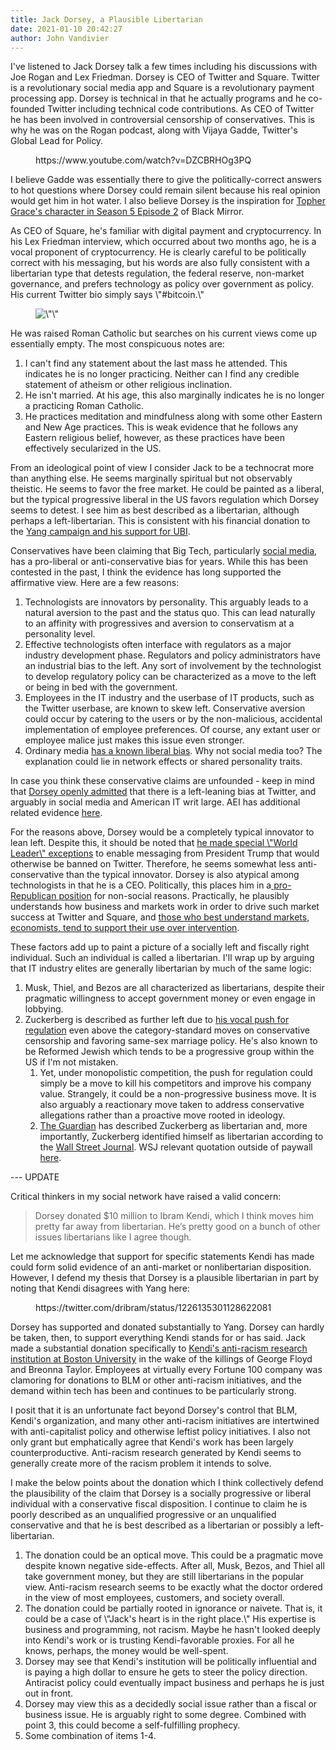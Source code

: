 ```yaml
---
title: Jack Dorsey, a Plausible Libertarian
date: 2021-01-10 20:42:27
author: John Vandivier
---
```




<!-- wp:paragraph -->
<p>I've listened to Jack Dorsey talk a few times including his discussions with Joe Rogan and Lex Friedman. Dorsey is CEO of Twitter and Square. Twitter is a revolutionary social media app and Square is a revolutionary payment processing app. Dorsey is technical in that he actually programs and he co-founded Twitter including technical code contributions. As CEO of Twitter he has been involved in controversial censorship of conservatives. This is why he was on the Rogan podcast, along with Vijaya Gadde, Twitter's Global Lead for Policy.</p>
<!-- /wp:paragraph -->

<!-- wp:embed {\"url\":\"https://www.youtube.com/watch?v=DZCBRHOg3PQ\",\"type\":\"video\",\"providerNameSlug\":\"youtube\",\"responsive\":true,\"className\":\"wp-embed-aspect-16-9 wp-has-aspect-ratio\"} -->
<figure class=\"wp-block-embed is-type-video is-provider-youtube wp-block-embed-youtube wp-embed-aspect-16-9 wp-has-aspect-ratio\"><div class=\"wp-block-embed__wrapper\">
https://www.youtube.com/watch?v=DZCBRHOg3PQ
</div></figure>
<!-- /wp:embed -->

<!-- wp:paragraph -->
<p>I believe Gadde was essentially there to give the politically-correct answers to hot questions where Dorsey could remain silent because his real opinion would get him in hot water. I also believe Dorsey is the inspiration for <a href=\"https://www.hollywoodreporter.com/live-feed/black-mirror-topher-grace-ending-his-episode-smithereens-1216318\">Topher Grace's character in Season 5 Episode 2</a> of Black Mirror.</p>
<!-- /wp:paragraph -->

<!-- wp:paragraph -->
<p>As CEO of Square, he's familiar with digital payment and cryptocurrency. In his Lex Friedman interview, which occurred about two months ago, he is a vocal proponent of cryptocurrency. He is clearly careful to be politically correct with his messaging, but his words are also fully consistent with a libertarian type that detests regulation, the federal reserve, non-market governance, and prefers technology as policy over government as policy. His current Twitter bio simply says \"#bitcoin.\"</p>
<!-- /wp:paragraph -->

<!-- wp:image {\"align\":\"center\",\"id\":7721,\"sizeSlug\":\"large\",\"linkDestination\":\"none\"} -->
<div class=\"wp-block-image\"><figure class=\"aligncenter size-large\"><img src=\"https://www.afterecon.com/wp-content/uploads/2021/01/image.png\" alt=\"\" class=\"wp-image-7721\"/></figure></div>
<!-- /wp:image -->

<!-- wp:paragraph -->
<p>He was raised Roman Catholic but searches on his current views come up essentially empty. The most conspicuous notes are:</p>
<!-- /wp:paragraph -->

<!-- wp:list {\"ordered\":true} -->
<ol><li>I can't find any statement about the last mass he attended. This indicates he is no longer practicing. Neither can I find any credible statement of atheism or other religious inclination.</li><li>He isn't married. At his age, this also marginally indicates he is no longer a practicing Roman Catholic.</li><li>He practices meditation and mindfulness along with some other Eastern and New Age practices. This is weak evidence that he follows any Eastern religious belief, however, as these practices have been effectively secularized in the US.</li></ol>
<!-- /wp:list -->

<!-- wp:paragraph -->
<p>From an ideological point of view I consider Jack to be a technocrat more than anything else. He seems marginally spiritual but not observably theistic. He seems to favor the free market. He could be painted as a liberal, but the typical progressive liberal in the US favors regulation which Dorsey seems to detest. I see him as best described as a libertarian, although perhaps a left-libertarian. This is consistent with his financial donation to the <a href=\"https://www.cnbc.com/2020/07/10/twitter-billionaire-jack-dorsey-donates-millions-to-ubi-coalition.html\">Yang campaign and his support for UBI</a>.</p>
<!-- /wp:paragraph -->

<!-- wp:paragraph -->
<p>Conservatives have been claiming that Big Tech, particularly <a href=\"https://www.afterecon.com/politics-and-government/research-media-bias-us/\">social media</a>, has a pro-liberal or anti-conservative bias for years. While this has been contested in the past, I think the evidence has long supported the affirmative view. Here are a few reasons:</p>
<!-- /wp:paragraph -->

<!-- wp:list {\"ordered\":true} -->
<ol><li>Technologists are innovators by personality. This arguably leads to a natural aversion to the past and the status quo. This can lead naturally to an affinity with progressives and aversion to conservatism at a personality level.</li><li>Effective technologists often interface with regulators as a major industry development phase. Regulators and policy administrators have an industrial bias to the left. Any sort of involvement by the technologist to develop regulatory policy can be characterized as a move to the left or being in bed with the government.</li><li>Employees in the IT industry and the userbase of IT products, such as the Twitter userbase, are known to skew left. Conservative aversion could occur by catering to the users or by the non-malicious, accidental implementation of employee preferences. Of course, any extant user or employee malice just makes this issue even stronger.</li><li>Ordinary media <a href=\"http://afterecon.com/politics-and-government/research-media-bias-us/\">has a known liberal bias</a>. Why not social media too? The explanation could lie in network effects or shared personality traits.</li></ol>
<!-- /wp:list -->

<!-- wp:paragraph -->
<p>In case you think these conservative claims are unfounded - keep in mind that <a href=\"https://thehill.com/policy/technology/402495-twitter-ceo-jack-dorsey-i-fully-admit-our-bias-is-more-left-leaning\">Dorsey openly admitted</a> that there is a left-leaning bias at Twitter, and arguably in social media and American IT writ large. AEI has additional related evidence <a href=\"https://www.aei.org/technology-and-innovation/are-tech-companies-politically-biased/\">here</a>.</p>
<!-- /wp:paragraph -->

<!-- wp:paragraph -->
<p>For the reasons above, Dorsey would be a completely typical innovator to lean left. Despite this, it should be noted that <a href=\"https://www.businessinsider.com/donald-trump-twitter-account-lose-world-leader-protections-exemption-20-2020-11\">he made special \"World Leader\" exceptions</a> to enable messaging from President Trump that would otherwise be banned on Twitter. Therefore, he seems somewhat less anti-conservative than the typical innovator. Dorsey is also atypical among technologists in that he is a CEO. Politically, this places him in a<a href=\"https://academic.oup.com/jla/article/doi/10.1093/jla/laz002/5552028\"> pro-Republican position</a> for non-social reasons. Practically, he plausibly understands how business and markets work in order to drive such market success at Twitter and Square, and <a href=\"https://cei.org/blog/what-do-economists-think-about-the-minimum-wage\">those who best understand markets, economists, tend to support their use over intervention</a>.</p>
<!-- /wp:paragraph -->

<!-- wp:paragraph -->
<p>These factors add up to paint a picture of a socially left and fiscally right individual. Such an individual is called a libertarian. I'll wrap up by arguing that IT industry elites are generally libertarian by much of the same logic:</p>
<!-- /wp:paragraph -->

<!-- wp:list {\"ordered\":true} -->
<ol><li>Musk, Thiel, and Bezos are all characterized as libertarians, despite their pragmatic willingness to accept government money or even engage in lobbying.</li><li>Zuckerberg is described as further left due to <a href=\"https://www.cnbc.com/2020/02/15/facebook-ceo-zuckerberg-calls-for-more-government-regulation-online-content.html\">his vocal push for regulation</a> even above the category-standard moves on conservative censorship and favoring same-sex marriage policy. He's also known to be Reformed Jewish which tends to be a progressive group within the US if I'm not mistaken.<ol><li>Yet, under monopolistic competition, the push for regulation could simply be a move to kill his competitors and improve his company value. Strangely, it could be a non-progressive business move. It is also arguably a reactionary move taken to address conservative allegations rather than a proactive move rooted in ideology.</li><li><a href=\"http://theguardian.com/commentisfree/2019/nov/22/surprised-about-mark-zuckerbergs-secret-meeting-with-trump-dont-be\">The Guardian</a> has described Zuckerberg as libertarian and, more importantly, Zuckerberg identified himself as libertarian according to the <a href=\"https://www.wsj.com/articles/how-mark-zuckerberg-learned-politics-11602853200\">Wall Street Journal</a>. WSJ relevant quotation outside of paywall <a href=\"https://themargins.substack.com/p/brave-new-facebook\">here</a>.</li></ol></li></ol>
<!-- /wp:list -->

<!-- wp:paragraph -->
<p></p>
<!-- /wp:paragraph -->

<!-- wp:paragraph -->
<p>--- UPDATE</p>
<!-- /wp:paragraph -->

<!-- wp:paragraph -->
<p>Critical thinkers in my social network have raised a valid concern:</p>
<!-- /wp:paragraph -->

<!-- wp:quote -->
<blockquote class=\"wp-block-quote\"><p>Dorsey donated $10 million to Ibram Kendi, which I think moves him pretty far away from libertarian. He’s pretty good on a bunch of other issues libertarians like I agree though.</p></blockquote>
<!-- /wp:quote -->

<!-- wp:paragraph -->
<p>Let me acknowledge that support for specific statements Kendi has made could form solid evidence of an anti-market or nonlibertarian disposition. However, I defend my thesis that Dorsey is a plausible libertarian in part by noting that Kendi disagrees with Yang here:</p>
<!-- /wp:paragraph -->

<!-- wp:embed {\"url\":\"https://twitter.com/dribram/status/1226135301128622081\",\"type\":\"rich\",\"providerNameSlug\":\"twitter\",\"responsive\":true,\"className\":\"\"} -->
<figure class=\"wp-block-embed is-type-rich is-provider-twitter wp-block-embed-twitter\"><div class=\"wp-block-embed__wrapper\">
https://twitter.com/dribram/status/1226135301128622081
</div></figure>
<!-- /wp:embed -->

<!-- wp:paragraph -->
<p>Dorsey has supported and donated substantially to Yang. Dorsey can hardly be taken, then, to support everything Kendi stands for or has said. Jack made a substantial donation specifically to <a href=\"https://www.bu.edu/articles/2020/jack-dorsey-bu-center-for-antiracist-research-gift/\">Kendi's anti-racism research institution at Boston University</a> in the wake of the killings of George Floyd and Breonna Taylor. Employees at virtually every Fortune 100 company was clamoring for donations to BLM or other anti-racism initiatives, and the demand within tech has been and continues to be particularly strong.</p>
<!-- /wp:paragraph -->

<!-- wp:paragraph -->
<p>I posit that it is an unfortunate fact beyond Dorsey's control that BLM, Kendi's organization, and many other anti-racism initiatives are intertwined with anti-capitalist policy and otherwise leftist policy initiatives. I also not only grant but emphatically agree that Kendi's work has been largely counterproductive. Anti-racism research generated by Kendi seems to generally create more of the racism problem it intends to solve.</p>
<!-- /wp:paragraph -->

<!-- wp:paragraph -->
<p>I make the below points about the donation which I think collectively defend the plausibility of the claim that Dorsey is a socially progressive or liberal individual with a conservative fiscal disposition. I continue to claim he is poorly described as an unqualified progressive or an unqualified conservative and that he is best described as a libertarian or possibly a left-libertarian.</p>
<!-- /wp:paragraph -->

<!-- wp:list {\"ordered\":true} -->
<ol><li>The donation could be an optical move. This could be a pragmatic move despite known negative side-effects. After all, Musk, Bezos, and Thiel all take government money, but they are still libertarians in the popular view. Anti-racism research seems to be exactly what the doctor ordered in the view of most employees, customers, and society overall.</li><li>The donation could be partially rooted in ignorance or naivete. That is, it could be a case of \"Jack's heart is in the right place.\" His expertise is business and programming, not racism. Maybe he hasn't looked deeply into Kendi's work or is trusting Kendi-favorable proxies. For all he knows, perhaps, the money would be well-spent.</li><li>Dorsey may see that Kendi's institution will be politically influential and is paying a high dollar to ensure he gets to steer the policy direction. Antiracist policy could eventually impact business and perhaps he is just out in front.</li><li>Dorsey may view this as a decidedly social issue rather than a fiscal or business issue. He is arguably right to some degree. Combined with point 3, this could become a self-fulfilling prophecy.</li><li>Some combination of items 1-4.</li></ol>
<!-- /wp:list -->